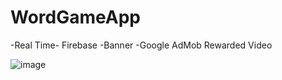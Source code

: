 # WordGameApp
-Real Time- Firebase
-Banner 
-Google AdMob Rewarded Video

![image](https://user-images.githubusercontent.com/56721243/170163110-2ed6d060-2f21-405e-9d86-3eccf74a630f.png)

